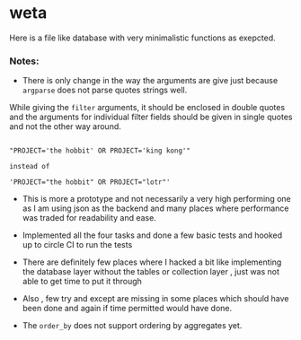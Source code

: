 # weta
Here is a file like database with very minimalistic functions as exepcted.

### Notes:

* There is only change in the way the arguments are give just because `argparse` does not parse quotes strings well.

While giving the `filter` arguments, it should be enclosed in double quotes and the arguments for individual filter fields should be
given in single quotes and not the other way around.
```shell

"PROJECT='the hobbit' OR PROJECT='king kong'"

instead of

'PROJECT="the hobbit" OR PROJECT="lotr"'
```

* This is more a prototype and not necessarily a very high performing one as I am using
json as the backend and many places where performance was traded for 
readability and ease.

* Implemented all the four tasks and done a few basic tests and hooked up to 
circle CI to run the tests

* There are definitely few places where I hacked a bit like implementing the database layer 
without the tables or collection layer , just was not able to get time to put it through

* Also , few try and except are missing in some places which should have been done and again if time permitted would have done.

* The `order_by` does not support ordering by aggregates yet.




